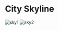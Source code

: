 # City Skyline
![sky1](https://github.com/Apache-ghost/City_SkyLine/assets/125418589/8d21a619-3957-4aa4-85b3-156a14d4477e)
![sky2](https://github.com/Apache-ghost/City_SkyLine/assets/125418589/7c4262af-3f3d-4b3d-9927-6faa165b9538)
